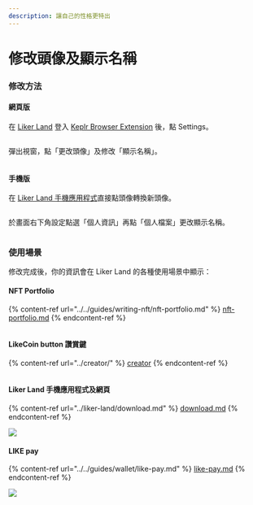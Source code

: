 ```yaml
---
description: 讓自己的性格更特出
---
```


# 修改頭像及顯示名稱

### 修改方法

#### 網頁版

在 [Liker Land](https://liker.land/) 登入 [Keplr Browser Extension](../../guides/wallet/keplr/) 後，點 Settings。

<figure><img src="../../.gitbook/assets/Settings.png" alt=""><figcaption></figcaption></figure>

彈出視窗，點「更改頭像」及修改「顯示名稱」。

<figure><img src="../../.gitbook/assets/avatar desktop.png" alt=""><figcaption></figcaption></figure>

#### 手機版

在 [Liker Land 手機應用程式](../liker-land/download.md)直接點頭像轉換新頭像。

<figure><img src="../../.gitbook/assets/avatar 1.png" alt=""><figcaption></figcaption></figure>

於畫面右下角設定點選「個人資訊」再點「個人檔案」更改顯示名稱。

<figure><img src="../../.gitbook/assets/avatar 2.png" alt=""><figcaption></figcaption></figure>

### 使用場景

修改完成後，你的資訊會在 Liker Land 的各種使用場景中顯示：

#### NFT Portfolio

{% content-ref url="../../guides/writing-nft/nft-portfolio.md" %}
[nft-portfolio.md](../../guides/writing-nft/nft-portfolio.md)
{% endcontent-ref %}

<figure><img src="../../.gitbook/assets/NFT Portfolio.png" alt=""><figcaption></figcaption></figure>

#### LikeCoin button 讚賞鍵

{% content-ref url="../creator/" %}
[creator](../creator/)
{% endcontent-ref %}

<figure><img src="../../.gitbook/assets/Settings 02.png" alt=""><figcaption></figcaption></figure>

#### Liker Land 手機應用程式及網頁

{% content-ref url="../liker-land/download.md" %}
[download.md](../liker-land/download.md)
{% endcontent-ref %}

![](<../../.gitbook/assets/Settings 03.png>)

#### LIKE pay

{% content-ref url="../../guides/wallet/like-pay.md" %}
[like-pay.md](../../guides/wallet/like-pay.md)
{% endcontent-ref %}

![](<../../.gitbook/assets/Settings 04.png>)
